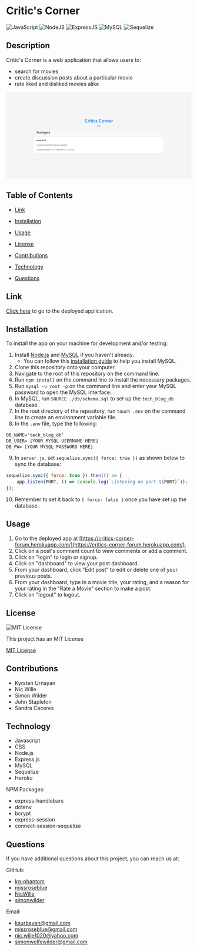 # Critic's Corner
![JavaScript](https://img.shields.io/badge/javascript-%23323330.svg?style=for-the-badge&logo=javascript&logoColor=%23F7DF1E)
![NodeJS](https://img.shields.io/badge/node.js-6DA55F?style=for-the-badge&logo=node.js&logoColor=white)
![ExpressJS](https://img.shields.io/badge/Express.js-404D59?style=for-the-badge)
![MySQL](https://img.shields.io/badge/mysql-%2300f.svg?style=for-the-badge&logo=mysql&logoColor=white)
![Sequelize](https://img.shields.io/badge/Sequelize-52B0E7?style=for-the-badge&logo=Sequelize&logoColor=white)

## Description

Critic's Corner is a web application that allows users to:
* search for movies
* create discussion posts about a particular movie
* rate liked and disliked movies alike

![Critics Corner Screenshot](./assets/images/critics-corner-sc.PNG)

## Table of Contents

* [Link](#link)

* [Installation](#installation)

* [Usage](#usage)

* [License](#license)

* [Contributions](#contributions)

* [Technology](#technology)

* [Questions](#questions)

## Link
[Click here](https://critics-corner-forum.herokuapp.com/) to go to the deployed application.

## Installation
To install the app on your machine for development and/or testing:

1. Install [Node.js](https://nodejs.org/en/) and [MySQL](https://dev.mysql.com/downloads/mysql) if you haven't already.
    - You can follow this [installation guide](https://coding-boot-camp.github.io/full-stack/mysql/mysql-installation-guide) to help you install MySQL.
2. Clone this repository onto your computer.
3. Navigate to the root of this repository on the command line.
4. Run `npm install` on the command line to install the necessary packages.
5. Run `mysql -u root -p` on the command line and enter your MySQL password to open the MySQL interface.
6. In MySQL, run `SOURCE ./db/schema.sql` to set up the `tech_blog_db` database.
7. In the root directory of the repository, run `touch .env` on the command line to create an environment variable file.
8. In the `.env` file, type the following:
```
DB_NAME='tech_blog_db'
DB_USER= [YOUR MYSQL USERNAME HERE]
DB_PW= [YOUR MYSQL PASSWORD HERE]
```
9. In `server.js`, set `sequelize.sync({ force: true })` as shown below to sync the database:
```javascript
sequelize.sync({ force: true }).then(() => {
    app.listen(PORT, () => console.log(`Listening on port ${PORT}`));
});
```
10. Remember to set it back to `{ force: false }` once you have set up the database.

## Usage
1. Go to the deployed app at [https://critics-corner-forum.herokuapp.com/](https://critics-corner-forum.herokuapp.com/).
2. Click on a post's comment count to view comments or add a comment.
3. Click on "login" to login or signup.
4. Click on "dashboard" to view your post dashboard.
5. From your dashboard, click "Edit post" to edit or delete one of your previous posts.
6. From your dashboard, type in a movie title, your rating, and a reason for your rating in the "Rate a Movie" section to make a post.
7. Click on "logout" to logout.

## License
![MIT License](https://img.shields.io/badge/license-MIT-blue)

This project has an MIT License

[MIT License](https://choosealicense.com/licenses/mit/)

## Contributions
* Kyrsten Urnayan
* Nic Wille
* Simon Wilder
* John Stapleton
* Sandra Caceres

## Technology
* Javascript
* CSS
* Node.js
* Express.js
* MySQL
* Sequelize
* Heroku

NPM Packages:
* express-handlebars
* dotenv
* bcrypt
* express-session
* connect-session-sequelize

## Questions
If you have additional questions about this project, you can reach us at:

GitHub:
* [kg-phantom](https://github.com/kg-phantom)
* [missroseblue](https://github.com/missroseblue)
* [NicWille](https://github.com/NicWille)
* [simonwilder](https://github.com/simonwilder)

Email:
* [ksurbayan@gmail.com](mailto:ksurbayan@gmail.com)
* [missroseblue@gmail.com](mailto:missroseblue@gmail.com)
* [nic.wille1020@yahoo.com](mailto:nic.wille1020@yahoo.com)
* [simonwolfewilder@gmail.com](mailto:simonwolfewilder@gmail.com)
